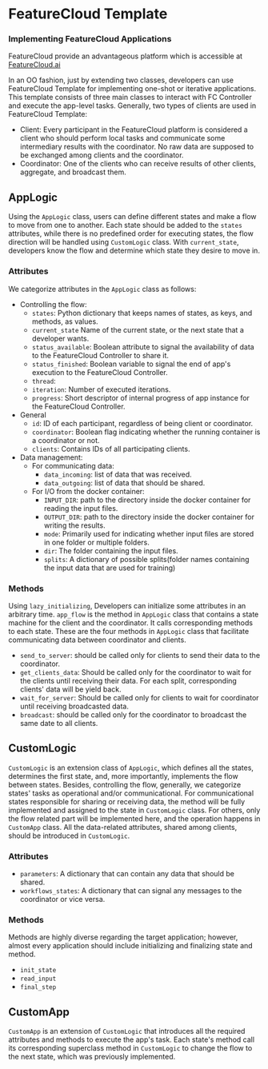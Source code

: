 # FeatureCloud Template
### Implementing FeatureCloud Applications

FeatureCloud provide an advantageous platform which is accessible at [FeatureCloud.ai](https://featurecloud.ai/) 

In an OO fashion, just by extending two classes, developers can use FeatureCloud Template for
implementing one-shot or iterative applications. This template consists of three main classes to interact with FC Controller and execute the app-level tasks. Generally, two types of clients are used in FeatureCloud Template:

- Client: Every participant in the FeatureCloud platform is considered a client who should perform local tasks and communicate some intermediary results with the coordinator. No raw data are supposed to be exchanged among clients and the coordinator.
- Coordinator: One of the clients who can receive results of other clients, aggregate, and broadcast them.


## AppLogic
Using the `AppLogic` class, users can define different states and make a flow to move from one to another. Each state should be added to the `states` attributes, while there is no predefined order for executing states, the flow direction will be handled using `CustomLogic` class. With `current_state`, developers know the flow and determine which state they desire to move in.

### Attributes
We categorize attributes in the `AppLogic` class as follows:
- Controlling the flow:
  - `states`: Python dictionary that keeps names of states, as keys, and methods, as values.
  - `current_state` Name of the current state, or the next state that a developer wants.
  - `status_available`: Boolean attribute to signal the availability of data to the FeatureCloud Controller to share it. 
  - `status_finished`: Boolean variable to signal the end of app's execution to the FeatureCloud Controller.
  - `thread`:
  - `iteration`: Number of executed iterations.
  - `progress`: Short descriptor of internal progress of app instance for the FeatureCloud Controller.
- General 
  - `id`: ID of each participant, regardless of being client or coordinator.
  - `coordinator`: Boolean flag indicating whether the running container is a coordinator or not.
  - `clients`: Contains IDs of all participating clients.
- Data management:
  - For communicating data:
    - `data_incoming`: list of data that was received.
    - `data_outgoing`: list of data that should be shared.
  - For I/O from the docker container:
    - `INPUT_DIR`: path to the directory inside the docker container for reading the input files.
    - `OUTPUT_DIR`: path to the directory inside the docker container for writing the results.
    - `mode`: Primarily used for indicating whether input files are stored in one folder or multiple folders.
    - `dir`: The folder containing the input files. 
    - `splits`: A dictionary of possible splits(folder names containing the input data that are used for training) 
  
### Methods
Using `lazy_initializing`, Developers can initialize some attributes in an arbitrary time. `app_flow` is the method in `AppLogic` class that contains a state machine for the client and the coordinator. 
It calls corresponding methods to each state. These are the four methods in `AppLogic` class that facilitate communicating data between coordinator and clients.

- `send_to_server`: should be called only for clients to send their data to the coordinator.
- `get_clients_data`: Should be called only for the coordinator to wait for the clients until receiving their data.
  For each split, corresponding clients' data will be yield back.
- `wait_for_server`: Should be called only for clients to wait for coordinator until receiving broadcasted data.
- `broadcast`: should be called only for the coordinator to broadcast the same date to all clients.


## CustomLogic
`CustomLogic` is an extension class of `AppLogic`, which defines all the states, determines the first state, and, more importantly, 
implements the flow between states. Besides, controlling the flow, generally, we categorize states' tasks as
operational and/or communicational. For communicational states responsible for sharing or receiving data,
the method will be fully implemented and assigned to the state in `CustomLogic` class. For others, only the flow 
related part will be implemented here, and the operation happens in `CustomApp` class. All the data-related
attributes, shared among clients, should be introduced in `CustomLogic`.  

### Attributes
- `parameters`: A dictionary that can contain any data that should be shared.
- `workflows_states`: A dictionary that can signal any messages to the coordinator or vice versa.

### Methods
Methods are highly diverse regarding the target application; however, almost every application
should include initializing and finalizing state and method. 
- `init_state`
- `read_input`
- `final_step`

## CustomApp
`CustomApp` is an extension of `CustomLogic` that introduces all the required attributes and methods to execute the app's task. Each state's method call its corresponding superclass method in `CustomLogic` to change the flow to the next state, which was previously implemented.
